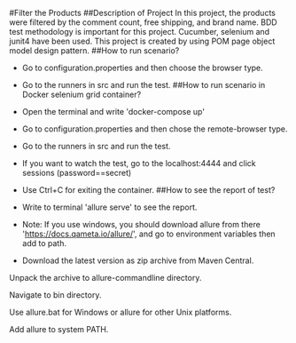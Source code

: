 #Filter the Products
##Description of Project
In this project, the products were filtered by the comment count, free shipping, and brand name.
BDD test methodology is important for this project.
Cucumber, selenium and junit4 have been used. This project is created by using POM page object model design pattern.
##How to run scenario?
- Go to configuration.properties and then choose the browser type.
- Go to the runners in src and run the test.
##How to run scenario in Docker selenium grid container?
- Open the terminal and write 'docker-compose up'
- Go to configuration.properties and then chose the remote-browser type.
- Go to the runners in src and run the test.
- If you want to watch the test, go to the localhost:4444 and click sessions (password==secret)
- Use Ctrl+C for exiting the container.
##How to see the report of test?
- Write to terminal 'allure serve' to see the report.
- Note: If you use windows, you should download allure from there 'https://docs.qameta.io/allure/', and go to environment variables then add to path.

- Download the latest version as zip archive from Maven Central.

Unpack the archive to allure-commandline directory.

Navigate to bin directory.

Use allure.bat for Windows or allure for other Unix platforms.

Add allure to system PATH.
